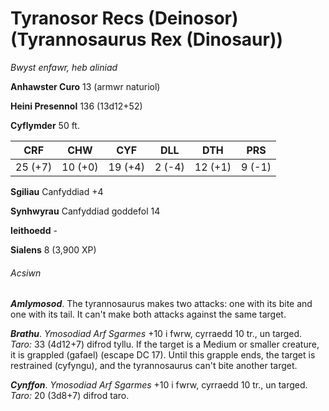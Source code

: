# Tyranosor Recs (Deinosor) (Tyrannosaurus Rex (Dinosaur))

*Bwyst enfawr, heb aliniad*

**Anhawster Curo** 13 (armwr naturiol)

**Heini Presennol** 136 (13d12+52)

**Cyflymder** 50 ft.

| CRF     | CHW     | CYF     | DLL    | DTH     | PRS    |
|---------|---------|---------|--------|---------|--------|
| 25 (+7) | 10 (+0) | 19 (+4) | 2 (-4) | 12 (+1) | 9 (-1) |

**Sgiliau** Canfyddiad +4

**Synhwyrau** Canfyddiad goddefol 14

**Ieithoedd** -

**Sialens** 8 (3,900 XP)

###### Acsiwn

***Amlymosod***. The tyrannosaurus makes two attacks: one with its bite and one with its tail. It can't make both attacks against the same target.

***Brathu***. *Ymosodiad Arf Sgarmes* +10 i fwrw, cyrraedd 10 tr., un targed. *Taro:* 33 (4d12+7) difrod tyllu. If the target is a Medium or smaller creature, it is grappled (gafael) (escape DC 17). Until this grapple ends, the target is restrained (cyfyngu), and the tyrannosaurus can't bite another target.

***Cynffon***. *Ymosodiad Arf Sgarmes* +10 i fwrw, cyrraedd 10 tr., un targed. *Taro:* 20 (3d8+7) difrod taro.